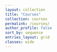 ```yaml
---
layout: collection
title: "Courses"
collection: courses
permalink: /courses/
author_profile: false
sort_by: sequence
entries_layout: grid
classes: wide
---
```


